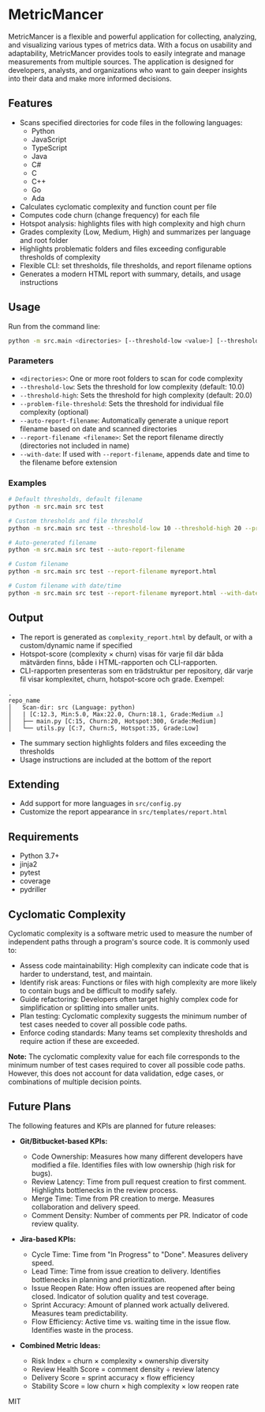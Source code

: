 # MetricMancer


MetricMancer is a flexible and powerful application for collecting, analyzing, and visualizing various types of metrics data. With a focus on usability and adaptability, MetricMancer provides tools to easily integrate and manage measurements from multiple sources. The application is designed for developers, analysts, and organizations who want to gain deeper insights into their data and make more informed decisions.


## Features
- Scans specified directories for code files in the following languages:
	- Python
	- JavaScript
	- TypeScript
	- Java
	- C#
	- C
	- C++
	- Go
	- Ada
- Calculates cyclomatic complexity and function count per file
- Computes code churn (change frequency) for each file
- Hotspot analysis: highlights files with high complexity and high churn
- Grades complexity (Low, Medium, High) and summarizes per language and root folder
- Highlights problematic folders and files exceeding configurable thresholds of complexity
- Flexible CLI: set thresholds, file thresholds, and report filename options
- Generates a modern HTML report with summary, details, and usage instructions

## Usage

Run from the command line:

```sh
python -m src.main <directories> [--threshold-low <value>] [--threshold-high <value>] [--problem-file-threshold <value>] [--auto-report-filename] [--report-filename <filename>] [--with-date]
```

### Parameters
- `<directories>`: One or more root folders to scan for code complexity
- `--threshold-low`: Sets the threshold for low complexity (default: 10.0)
- `--threshold-high`: Sets the threshold for high complexity (default: 20.0)
- `--problem-file-threshold`: Sets the threshold for individual file complexity (optional)
- `--auto-report-filename`: Automatically generate a unique report filename based on date and scanned directories
- `--report-filename <filename>`: Set the report filename directly (directories not included in name)
- `--with-date`: If used with `--report-filename`, appends date and time to the filename before extension

### Examples

```sh
# Default thresholds, default filename
python -m src.main src test

# Custom thresholds and file threshold
python -m src.main src test --threshold-low 10 --threshold-high 20 --problem-file-threshold 15

# Auto-generated filename
python -m src.main src test --auto-report-filename

# Custom filename
python -m src.main src test --report-filename myreport.html

# Custom filename with date/time
python -m src.main src test --report-filename myreport.html --with-date
```


## Output
- The report is generated as `complexity_report.html` by default, or with a custom/dynamic name if specified
- Hotspot-score (complexity × churn) visas för varje fil där båda mätvärden finns, både i HTML-rapporten och CLI-rapporten.
- CLI-rapporten presenteras som en trädstruktur per repository, där varje fil visar komplexitet, churn, hotspot-score och grade. Exempel:

```
.
repo_name
│   Scan-dir: src (Language: python)
│   | [C:12.3, Min:5.0, Max:22.0, Churn:18.1, Grade:Medium ⚠️]
│   ├── main.py [C:15, Churn:20, Hotspot:300, Grade:Medium]
│   └── utils.py [C:7, Churn:5, Hotspot:35, Grade:Low]
```
- The summary section highlights folders and files exceeding the thresholds
- Usage instructions are included at the bottom of the report

## Extending
- Add support for more languages in `src/config.py`
- Customize the report appearance in `src/templates/report.html`

## Requirements

- Python 3.7+
- jinja2
- pytest
- coverage
- pydriller

## Cyclomatic Complexity

Cyclomatic complexity is a software metric used to measure the number of independent paths through a program's source code. It is commonly used to:
- Assess code maintainability: High complexity can indicate code that is harder to understand, test, and maintain.
- Identify risk areas: Functions or files with high complexity are more likely to contain bugs and be difficult to modify safely.
- Guide refactoring: Developers often target highly complex code for simplification or splitting into smaller units.
- Plan testing: Cyclomatic complexity suggests the minimum number of test cases needed to cover all possible code paths.
- Enforce coding standards: Many teams set complexity thresholds and require action if these are exceeded.

**Note:** The cyclomatic complexity value for each file corresponds to the minimum number of test cases required to cover all possible code paths. However, this does not account for data validation, edge cases, or combinations of multiple decision points.


## Future Plans

The following features and KPIs are planned for future releases:

- **Git/Bitbucket-based KPIs:**
	- Code Ownership: Measures how many different developers have modified a file. Identifies files with low ownership (high risk for bugs).
	- Review Latency: Time from pull request creation to first comment. Highlights bottlenecks in the review process.
	- Merge Time: Time from PR creation to merge. Measures collaboration and delivery speed.
	- Comment Density: Number of comments per PR. Indicator of code review quality.

- **Jira-based KPIs:**
	- Cycle Time: Time from "In Progress" to "Done". Measures delivery speed.
	- Lead Time: Time from issue creation to delivery. Identifies bottlenecks in planning and prioritization.
	- Issue Reopen Rate: How often issues are reopened after being closed. Indicator of solution quality and test coverage.
	- Sprint Accuracy: Amount of planned work actually delivered. Measures team predictability.
	- Flow Efficiency: Active time vs. waiting time in the issue flow. Identifies waste in the process.

- **Combined Metric Ideas:**
	- Risk Index = churn × complexity × ownership diversity
	- Review Health Score = comment density ÷ review latency
	- Delivery Score = sprint accuracy × flow efficiency
	- Stability Score = low churn × high complexity × low reopen rate

MIT
